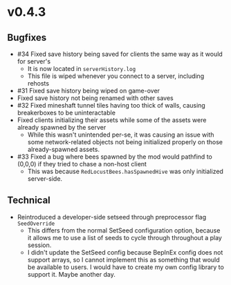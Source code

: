 # v0.4.3


## Bugfixes
 - #34 Fixed save history being saved for clients the same way as it would for server's 
   - It is now located in `serverHistory.log`
   - This file is wiped whenever you connect to a server, including rehosts
 - #31 Fixed save history being wiped on game-over
 - Fixed save history not being renamed with other saves
 - #32 Fixed mineshaft tunnel tiles having too thick of walls, causing breakerboxes to be uninteractable
 - Fixed clients initializing their assets while some of the assets were already spawned by the server
   - While this wasn't unintended per-se, it was causing an issue with some network-related objects not being initialized properly on those already-spawned assets. 
 - #33 Fixed a bug where bees spawned by the mod would pathfind to (0,0,0) if they tried to chase a non-host client
   - This was because `RedLocustBees.hasSpawnedHive` was only initialized server-side. 

## Technical
 - Reintroduced a developer-side setseed through preprocessor flag `SeedOverride`
   - This differs from the normal SetSeed configuration option, because it allows me to use a list of seeds to cycle through throughout a play session. 
   - I didn't update the SetSeed config because BepInEx config does not support arrays, so I cannot implement this as something that would be available to users. I would have to create my own config library to support it. Maybe another day. 